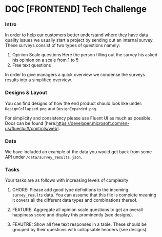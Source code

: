 # DQC [FRONTEND] Tech Challenge

### Intro

In order to help our customers better understand where they have data quality issues we usually start a project by sending out an internal survey.
These surveys consist of two types of questions namely:

1. Opinion Scale questions
   Here the person filling out the survey his asked his opinion on a scale from 1 to 5
2. Free text questions

In order to give managers a quick overview we condense the surveys results into a simplified overview.

### Designs & Layout

You can find designs of how the end product should look like under:
`DesignCollapsed.png` and `DesignExpanded.png`.

For simplicity and consistency please use Fluent UI as much as possible. Docs can be found [here:https://developer.microsoft.com/en-us/fluentui#/controls/web].

### Data

We have included an example of the data you would get back from some API under `/data/survey_results.json`.

### Tasks

Your tasks are as follows with increasing levels of complexity

1. CHORE: Please add good type definitions to the incoming `survey_results` data.
   You can assume that this file is complete meaning it covers all the different data types and combinations thereof.

2. FEATURE: Aggregate all opinion scale questions to get an overall happiness score and display this prominently (see designs).

3. FEAUTRE: Show all free text responses in a table. These should be grouped by their questions with collapsable headers (see designs).
